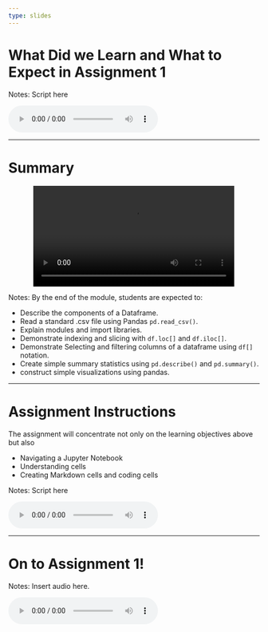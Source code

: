 ```yaml
---
type: slides
---
```


# What Did we Learn and What to Expect in Assignment 1

Notes: Script here
<html>
<audio controls >
  <source src="placeholder_audio.mp3" />
</audio></html>

---

# Summary  

<html>
<video style="display:block; margin: 0 auto;" width="80%" height="auto" controls >
  <source src="sample_video.mp4" type="video/mp4">
Your browser does not support the video tag.
</video></html>

Notes:
By the end of the module, students are expected to:
- Describe the components of a Dataframe.
- Read a standard .csv file using Pandas `pd.read_csv()`.
- Explain modules and import libraries.
- Demonstrate indexing and slicing with `df.loc[]` and `df.iloc[]`.
- Demonstrate Selecting and filtering columns of a dataframe using `df[]` notation.
- Create simple summary statistics using `pd.describe()` and `pd.summary()`.
- construct simple visualizations using pandas.

---

# Assignment Instructions

The assignment will concentrate not only on the learning objectives above but also

- Navigating a Jupyter Notebook
- Understanding cells
- Creating Markdown cells and coding cells

Notes: Script here
<html>
<audio controls >
  <source src="placeholder_audio.mp3" />
</audio></html>

---

# On to Assignment 1!

Notes: Insert audio here.

<html>
<audio controls >
  <source src="placeholder_audio.mp3" />
</audio></html>

